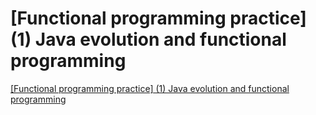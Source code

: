 # [Functional programming practice] (1) Java evolution and functional programming
[[Functional programming practice] (1) Java evolution and functional programming](https://aiwithcloud.com/2022/09/15/functional_programming_practice_1_java_evolution_and_functional_programming/)